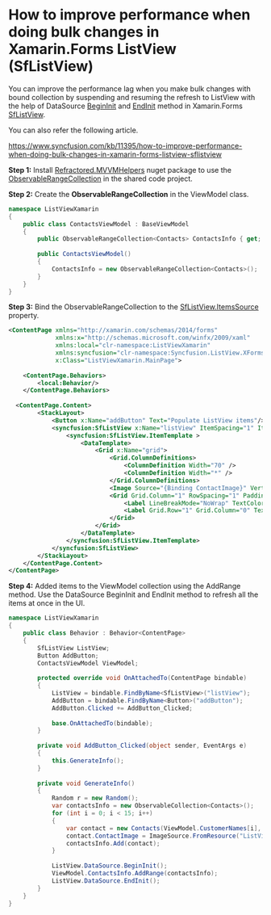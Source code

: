 # How to improve performance when doing bulk changes in Xamarin.Forms ListView (SfListView)

You can improve the performance lag when you make bulk changes with bound collection by suspending and resuming the refresh to ListView with the help of DataSource [BeginInit](https://help.syncfusion.com/cr/xamarin/Syncfusion.DataSource.Portable~Syncfusion.DataSource.DataSource~BeginInit.html?) and [EndInit](https://help.syncfusion.com/cr/xamarin/Syncfusion.DataSource.Portable~Syncfusion.DataSource.DataSource~EndEdit.html?) method in Xamarin.Forms [SfListView](https://help.syncfusion.com/xamarin/listview/overview?).

You can also refer the following article.

https://www.syncfusion.com/kb/11395/how-to-improve-performance-when-doing-bulk-changes-in-xamarin-forms-listview-sflistview

**Step 1:** Install [Refractored.MVVMHelpers](https://www.nuget.org/packages/Refractored.MvvmHelpers) nuget package to use the [ObservableRangeCollection](https://github.com/jamesmontemagno/mvvm-helpers#observablerangecollection) in the shared code project.

**Step 2:** Create the **ObservableRangeCollection** in the ViewModel class.

``` c#
namespace ListViewXamarin
{
    public class ContactsViewModel : BaseViewModel
    {
        public ObservableRangeCollection<Contacts> ContactsInfo { get; set; }
 
        public ContactsViewModel()
        {
            ContactsInfo = new ObservableRangeCollection<Contacts>();
        }
    }
}
```

**Step 3:** Bind the ObservableRangeCollection to the [SfListView.ItemsSource](https://help.syncfusion.com/cr/cref_files/xamarin/Syncfusion.SfListView.XForms~Syncfusion.ListView.XForms.SfListView~ItemsSource.html?) property.

``` xml
<ContentPage xmlns="http://xamarin.com/schemas/2014/forms"
             xmlns:x="http://schemas.microsoft.com/winfx/2009/xaml"
             xmlns:local="clr-namespace:ListViewXamarin"
             xmlns:syncfusion="clr-namespace:Syncfusion.ListView.XForms;assembly=Syncfusion.SfListView.XForms"
             x:Class="ListViewXamarin.MainPage">
    
    <ContentPage.Behaviors>
        <local:Behavior/>
    </ContentPage.Behaviors>
    
  <ContentPage.Content>
        <StackLayout>
            <Button x:Name="addButton" Text="Populate ListView items"/>
            <syncfusion:SfListView x:Name="listView" ItemSpacing="1" ItemSize="60" ItemsSource="{Binding ContactsInfo}">
                <syncfusion:SfListView.ItemTemplate >
                    <DataTemplate>
                        <Grid x:Name="grid">
                            <Grid.ColumnDefinitions>
                                <ColumnDefinition Width="70" />
                                <ColumnDefinition Width="*" />
                            </Grid.ColumnDefinitions>
                            <Image Source="{Binding ContactImage}" VerticalOptions="Center" HorizontalOptions="Center" HeightRequest="50" WidthRequest="50"/>
                            <Grid Grid.Column="1" RowSpacing="1" Padding="10,0,0,0" VerticalOptions="Center">
                                <Label LineBreakMode="NoWrap" TextColor="#474747" Text="{Binding ContactName}"/>
                                <Label Grid.Row="1" Grid.Column="0" TextColor="#474747" LineBreakMode="NoWrap" Text="{Binding ContactNumber}"/>
                            </Grid>
                        </Grid>
                    </DataTemplate>
                </syncfusion:SfListView.ItemTemplate>
            </syncfusion:SfListView>
        </StackLayout>
    </ContentPage.Content>
</ContentPage>
```
**Step 4:** Added items to the ViewModel collection using the AddRange method. Use the DataSource BeginInit and EndInit method to refresh all the items at once in the UI.

``` c#
namespace ListViewXamarin
{
    public class Behavior : Behavior<ContentPage>
    {
        SfListView ListView;
        Button AddButton;
        ContactsViewModel ViewModel;
 
        protected override void OnAttachedTo(ContentPage bindable)
        {
            ListView = bindable.FindByName<SfListView>("listView");
            AddButton = bindable.FindByName<Button>("addButton");
            AddButton.Clicked += AddButton_Clicked;
 
            base.OnAttachedTo(bindable);
        }
 
        private void AddButton_Clicked(object sender, EventArgs e)
        {
            this.GenerateInfo();
        }
 
        private void GenerateInfo()
        {
            Random r = new Random();
            var contactsInfo = new ObservableCollection<Contacts>();
            for (int i = 0; i < 15; i++)
            {
                var contact = new Contacts(ViewModel.CustomerNames[i], r.Next(720, 799).ToString() + " - " + r.Next(3010, 3999).ToString());
                contact.ContactImage = ImageSource.FromResource("ListViewXamarin.Images.Image" + r.Next(0, 28) + ".png");
                contactsInfo.Add(contact);
            }
 
            ListView.DataSource.BeginInit();
            ViewModel.ContactsInfo.AddRange(contactsInfo);
            ListView.DataSource.EndInit();
        }
    }
}
```
